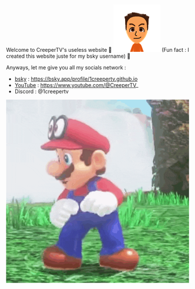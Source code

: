 Welcome to CreeperTV's useless website 🥳 ![CreeperTV](https://raw.githubusercontent.com/1CreeperTV/1creepertv.github.io/refs/heads/main/normal_faces.png)
(Fun fact : I created this website juste for my bsky username) 🤫

Anyways, let me give you all my socials network :
- [bsky](https://bsky.app/profile/1creepertv.github.io) : https://bsky.app/profile/1creepertv.github.io
- [YouTube](https://www.youtube.com/@CreeperTV_) : https://www.youtube.com/@CreeperTV_
- Discord : @1creepertv


![Mario Dance](https://raw.githubusercontent.com/1CreeperTV/1creepertv.github.io/refs/heads/main/mario-mario-dancing.gif)
